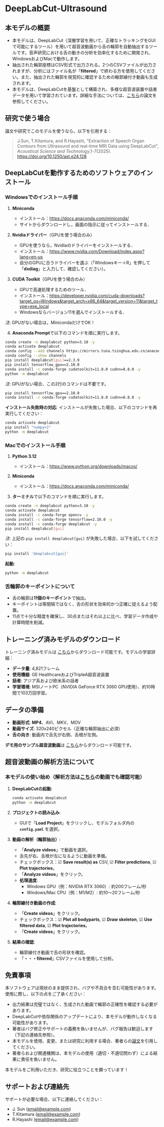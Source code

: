 # DeepLabCut-Ultrasound
## 本モデルの概要
- 本モデルは、DeepLabCut（深層学習を用いて、正確なトラッキングをGUIで可能にするツール）を用いて超音波動画から舌の輪郭を自動抽出するツールです。音声研究における舌の動きの分析を効率化するために開発され、WindowsおよびMacで動作します。
- 抽出された輪郭座標はCSV形式で出力される。2つのCSVファイルが出力されますが、分析にはファイル名が「**filtered**」で終わる方を使用してください。また、抽出された輪郭を視覚的に確認するための輪郭線付き動画も生成されます。
- 本モデルは、DeepLabCutを基盤として構築され、多様な超音波装置や話者データを用いて学習されています。詳細な手法については、[こちら](https://doi.org/10.1250/ast.e24.128)の論文を参照してください。

## 研究で使う場合
論文や研究でこのモデルを使うなら，以下を引用する：
> J.Sun, T.Kitamura, and R.Hayashi, "Extraction of Speech Organ Contours from Ultrasound and real-time MRI Data using DeepLabCut", _Acoustical Science and Technology_,1-7(2025).  
> https://doi.org/10.1250/ast.e24.128

## DeepLabCutを動作するためのソフトウェアのインストール
### Windowsでのインストール手順
1. **Miniconda**  
   - インストール：https://docs.anaconda.com/miniconda/
   - サイトからダウンロードし，画面の指示に従ってインストールする．

2. **Nvidiaドライバー**（GPUを使う場合のみ）
   - GPUを使うなら，Nvidiaのドライバーをインストールする．
   - インストール：https://www.nvidia.com/Download/index.aspx?lang=en-us
   - 自分のGPUに合うドライバーを選ぶ（「Windowsキー＋R」を押して「**dxdiag**」と入力して、確認してください）。

3. **CUDA Toolkit**（GPUを使う場合のみ）
   - GPUで高速処理するためのツール．
   - インストール：https://developer.nvidia.com/cuda-downloads?target_os=Windows&target_arch=x86_64&target_version=11&target_type=exe_local
   - Windowsならバージョン11を選んでインストールする．

*注*: GPUがない場合は，MinicondaだけでOK！


4. **Anaconda Prompt**で以下のコマンドを順に実行します。

```bash
conda create -n deeplabcut python=3.10 -y
conda activate deeplabcut
conda config --add channels https://mirrors.tuna.tsinghua.edu.cn/anaconda/pkgs/main
conda config --show channels
pip install deeplabcut[gui]==2.3.9
pip install tensorflow_gpu==2.10.0
conda install -c conda-forge cudatoolkit=11.8.0 cudnn=8.8.0 -y
python -m deeplabcut
```
*注*: GPUがない場合、この2行のコマンドは不要です。
```bash
pip install tensorflow_gpu==2.10.0
conda install -c conda-forge cudatoolkit=11.8.0 cudnn=8.8.0 -y
```

**インストール失敗時の対応**:
インストールが失敗した場合、以下のコマンドを再実行してください：

```bash
conda activate deeplabcut
pip install "numpy<2"
python -m deeplabcut
```

### Macでのインストール手順
1. **Python 3.12**  
   - インストール：https://www.python.org/downloads/macos/

2. **Miniconda**  
   - インストール：https://docs.anaconda.com/miniconda/

3. **ターミナル**で以下のコマンドを順に実行します。

```bash
conda create -n deeplabcut python=3.10 -y
conda activate deeplabcut
conda install -c conda-forge opencv -y
conda install -c conda-forge tensorflow=2.10.0 -y
conda install -c conda-forge deeplabcut -y
pip install deeplabcut[gui]
```

*注*: 上記の `pip install deeplabcut[gui]` が失敗した場合、以下を試してください：

```bash
pip install 'deeplabcut[gui]'
```

**起動**:

```bash
python -m deeplabcut
```

### 舌輪郭のキーポイントについて

- 舌の輪郭は**11個のキーポイント**で抽出。
- キーポイントは等間隔ではなく、舌の形状を効率的かつ正確に捉えるよう配置。
- 11点で十分な精度を確保し、30点またはそれ以上に比べ、学習データ作成や計算時間を削減。

## トレーニング済みモデルのダウンロード

トレーニング済みモデルは [こちら](https://drive.google.com/drive/folders/1ShHfXOWP--4gdrusy9THTtJ6AP5iy2ig?usp=sharing)からダウンロード可能です。モデルの学習詳細：
- **データ量**: 4,821フレーム
- **使用機器**: GE HealthcareおよびTripleA超音波装置
- **話者**: アジア系および欧米系の話者
- **学習環境**: MSIノートPC（NVIDIA GeForce RTX 3060 GPU使用）、約10時間で103万回学習。

## データの準備

- **動画形式**: **MP4**、AVI、MKV、MOV
- **動画サイズ**: 320x240ピクセル（正確な輪郭抽出に必須）
- **舌の向き**: 動画内で舌先が右側、舌根が左側。

**デモ用のサンプル超音波動画**は [こちら](https://drive.google.com/drive/folders/1hYzPtkS1NvW67NTrU19T1dnXV5VXVT3C?usp=sharing)からダウンロード可能です。

## 超音波動画の解析方法について

### 本モデルの使い始め（解析方法は[こちら](https://drive.google.com/file/d/1axaQffUmaZk3J0bc2H_LCqMNaJGUw62B/view?usp=sharing)の動画でも確認可能）

1. **DeepLabCutの起動**:

   ```bash
   conda activate deeplabcut
   python -m deeplabcut
   ```

2. **プロジェクトの読み込み**:
   - GUIで「**Load Project**」をクリックし、モデルフォルダ内の **`config.yaml`** を選択。

3. **動画の解析（輪郭抽出）**:
   - 「**Analyze videos**」で動画を選択。
   - 舌先が右、舌根が左になるように動画を準備。
   - チェックボックス：☑ **Save result(s) as** CSV, ☑ **Filter predictions**, ☑ **Plot trajectories**。
   - 「**Analyze videos**」をクリック。
   - **処理速度**:
     - Windows GPU（例：NVIDIA RTX 3060）: 約200フレーム/秒
     - Windows/Mac CPU（例：M1/M2）: 約10～20フレーム/秒

4. **輪郭線付き動画の作成**:
   - 「**Create videos**」をクリック。
   - チェックボックス：☑ **Plot all bodyparts**, ☑ **Draw skeleton**, ☑ **Use filtered data**, ☑ **Plot trajectories**。
   - 「**Create videos**」をクリック。

5. **結果の確認**:
   - 輪郭線付き動画で舌の形状を確認。
   - 「**・・・filtered**」CSVファイルを使用して分析。


## 免責事項

本ソフトウェアは現状のまま提供され、バグや不具合を含む可能性があります。使用に際し、以下の点をご了承ください：

- 出力結果は完璧ではなく、生成された動画で輪郭の正確性を確認する必要があります。
- DeepLabCutや依存関係のアップデートにより、本モデルが動作しなくなる可能性があります。
- 著者はバグ修正やサポートの義務を負いませんが、バグ報告は歓迎します（下記の連絡先参照）。
- 本モデルを使用、変更、または研究に利用する場合、著者らの[論文](https://doi.org/10.1250/ast.e24.128)を引用してください。
- 著者らおよび関連機関は、本モデルの使用（適切・不適切問わず）による結果に責任を負いません。

本モデルをご利用いただき、研究に役立つことを願っています！

## サポートおよび連絡先

サポートが必要な場合、以下に連絡してください：
- J. Sun ([email@example.com](jsunsang901126@gmail.com))
- T.Kitamura ([email@example.com](t-kitamu@konan-u.ac.jp))
- R.Hayashi ([email@example.com](rhayashi@kobe-u.ac.jp))

